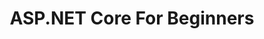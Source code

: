 ﻿---
type: workshop
id: aspnet-core-for-beginners
title: ASP.NET Core For Beginners
img: https://img.shields.io/github/last-commit/dotnet-presentations/aspnetcore-for-beginners.svg?style=flat
link: https://github.com/dotnet-presentations/aspnetcore-for-beginners
content: Are you completely new to .NET? No problem! Here’s a half day workshop for developers who have no experience with .NET Core or ASP.NET. We’ll start with the basics and build up to a movie database website with search.
---